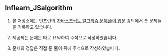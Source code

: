 ## Inflearn_JSalgorithm

1. 본 저장소에는 인프런의 [자바스크립트 알고리즘 문제풀이 입문](https://www.inflearn.com/course/%EC%9E%90%EB%B0%94%EC%8A%A4%ED%81%AC%EB%A6%BD%ED%8A%B8-%EC%95%8C%EA%B3%A0%EB%A6%AC%EC%A6%98-%EB%AC%B8%EC%A0%9C%ED%92%80%EC%9D%B4#) 강의에서 푼 문제들을 기록하고 있습니다.

2. 제공되는 문제는 따로 요약하여 주석으로 작성하였습니다.

3. 문제의 정답은 직접 푼 풀이 뒤에 주석으로 작성하였습니다.
